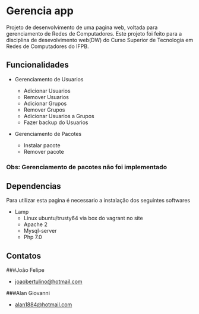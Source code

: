 # Gerencia app

Projeto de desenvolvimento de uma pagina web, voltada para gerenciamento de Redes de Computadores. Este projeto foi feito para a disciplina de desevolvimento web(DW) do Curso Superior de Tecnologia em Redes de Computadores do IFPB.

## Funcionalidades

* Gerenciamento de Usuarios
  * Adicionar Usuarios
  * Remover Usuarios
  * Adicionar Grupos
  * Remover Grupos
  * Adicionar Usuarios a Grupos
  * Fazer backup do Usuarios

* Gerenciamento de Pacotes

  * Instalar pacote
  * Remover pacote

### Obs: Gerenciamento de pacotes não foi implementado

## Dependencias

Para utilizar esta pagina é necessario a instalação dos seguintes softwares

* Lamp
  * Linux ubuntu/trusty64 via box do vagrant no site
   * Apache 2
   * Mysql-server
   * Php 7.0

## Contatos

###João Felipe
* joaobertulino@hotmail.com

###Alan Giovanni
* alan1884@hotmail.com
